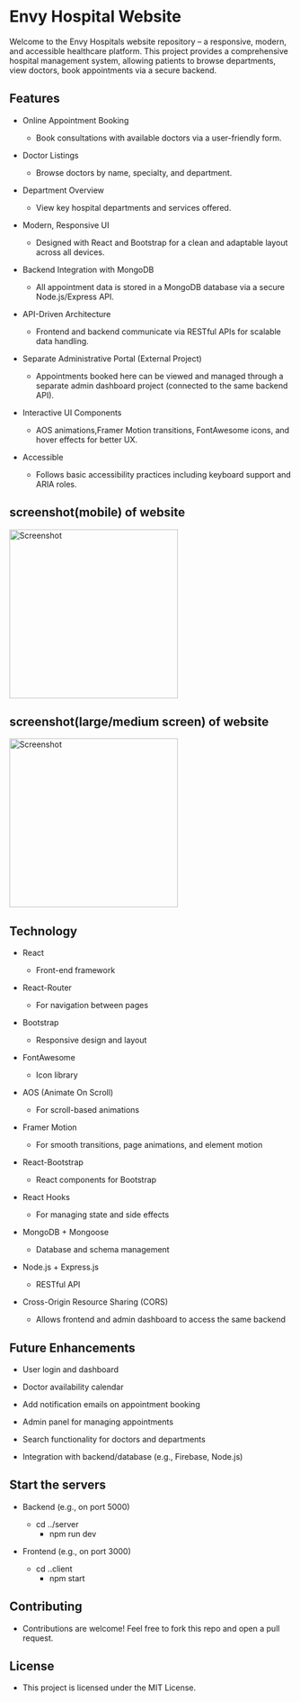 # Envy Hospital Website

Welcome to the Envy Hospitals website repository – a responsive, modern, and accessible healthcare platform. This project provides a comprehensive hospital management system, allowing patients to browse departments, view doctors, book appointments via a secure backend.

## Features
- Online Appointment Booking
    - Book consultations with available doctors via a user-friendly form.

- Doctor Listings
    - Browse doctors by name, specialty, and department.

- Department Overview
    - View key hospital departments and services offered.

- Modern, Responsive UI
    - Designed with React and Bootstrap for a clean and adaptable layout across all devices.

- Backend Integration with MongoDB
    - All appointment data is stored in a MongoDB database via a secure Node.js/Express API.

- API-Driven Architecture  
    - Frontend and backend communicate via RESTful APIs for scalable data handling.

- Separate Administrative Portal (External Project)
    - Appointments booked here can be viewed and managed through a separate admin dashboard project (connected to the same backend API).

- Interactive UI Components
    - AOS animations,Framer Motion transitions, FontAwesome icons, and hover effects for better UX.

- Accessible
    - Follows basic accessibility practices including keyboard support and ARIA roles.

## screenshot(mobile) of website
<img src="./client//src/Mycomponent/Images/localhost_3000_ (4).png" alt="Screenshot" height="300">

## screenshot(large/medium screen) of website
<img src="./client//src/Mycomponent/Images/localhost_3000_ (5).png" alt="Screenshot" height="300">

## Technology 
- React
     - Front-end framework

- React-Router
    - For navigation between pages

- Bootstrap
    - Responsive design and layout

- FontAwesome
    - Icon library    

- AOS (Animate On Scroll)	
    - 	For scroll-based animations

- Framer Motion	
    - For smooth transitions, page animations, and element motion  

- React-Bootstrap	
    - 	React components for Bootstrap

- React Hooks	
    - For managing state and side effects

- MongoDB + Mongoose 
    - Database and schema management

- Node.js + Express.js 
    - RESTful API    

- Cross-Origin Resource Sharing (CORS) 
    - Allows frontend and admin dashboard to access the same backend

##  Future Enhancements
- User login and dashboard

- Doctor availability calendar

- Add notification emails on appointment booking

- Admin panel for managing appointments

- Search functionality for doctors and departments

- Integration with backend/database (e.g., Firebase, Node.js)

##  Start the servers
- Backend (e.g., on port 5000)
    - cd ../server
        - npm run dev

- Frontend (e.g., on port 3000)
    - cd ..client
        - npm start

## Contributing

- Contributions are welcome! Feel free to fork this repo and open a pull request.

## License
- This project is licensed under the MIT License.